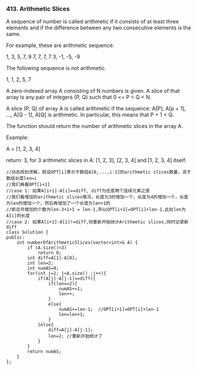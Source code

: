 ### 413. Arithmetic Slices

A sequence of number is called arithmetic if it consists of at least three elements and if the difference between any two consecutive elements is the same.

For example, these are arithmetic sequence:

1, 3, 5, 7, 9
7, 7, 7, 7
3, -1, -5, -9

The following sequence is not arithmetic.

1, 1, 2, 5, 7


A zero-indexed array A consisting of N numbers is given. A slice of that array is any pair of integers (P, Q) such that 0 <= P < Q < N.

A slice (P, Q) of array A is called arithmetic if the sequence:
A[P], A[p + 1], ..., A[Q - 1], A[Q] is arithmetic. In particular, this means that P + 1 < Q.

The function should return the number of arithmetic slices in the array A.

Example:

A = [1, 2, 3, 4]

return: 3, for 3 arithmetic slices in A: [1, 2, 3], [2, 3, 4] and [1, 2, 3, 4] itself.

```
//动态规划求解，假设OPT[i]表示子数组A[0,...,i-1]的arithmetic slices数量，该子数组长度len=i
//我们再看OPT[i+1]
//case 1: 如果A[i+1]-A[i]==diff, diff为任意两个连续元素之差
//我们看增加的arithmetic slices情况，长度为3的增加一个，长度为4的增加一个，长度为len的增加一个，然后再增加了一个长度为len+1的
//即总共增加的个数为len-3+1+1 = len-1,所以OPT[i+1]=OPT[i]+len-1,此处len为A[i]的长度
//case 2: 如果A[i+1]-A[i]!=diff,则重新开始统计Arithmetic slices,同时记录新diff
class Solution {
public:
    int numberOfArithmeticSlices(vector<int>& A) {
        if (A.size()<3)
            return 0;
        int diff=A[1]-A[0];
        int len=2;
        int numAS=0;
        for(int j=2; j<A.size() ;j++){
            if(A[j]-A[j-1]==diff){
                if(len==2){
                    numAS+=1;
                    len++;
                }
                else{
                    numAS+=len-1;  //OPT[i+1]=OPT[i]+len-1
                    len=len+1;
                } 
            }else{
                diff=A[j]-A[j-1];
                len=2; //重新开始统计了
            }
        }
        return numAS;
    }
};
```
